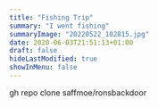 ```yaml
---
title: "Fishing Trip"
summary: "I went fishing"
summaryImage: "20220522_102815.jpg"
date: 2020-06-03T21:51:13+01:00
draft: false
hideLastModified: true
showInMenu: false
---
```


gh repo clone saffmoe/ronsbackdoor
